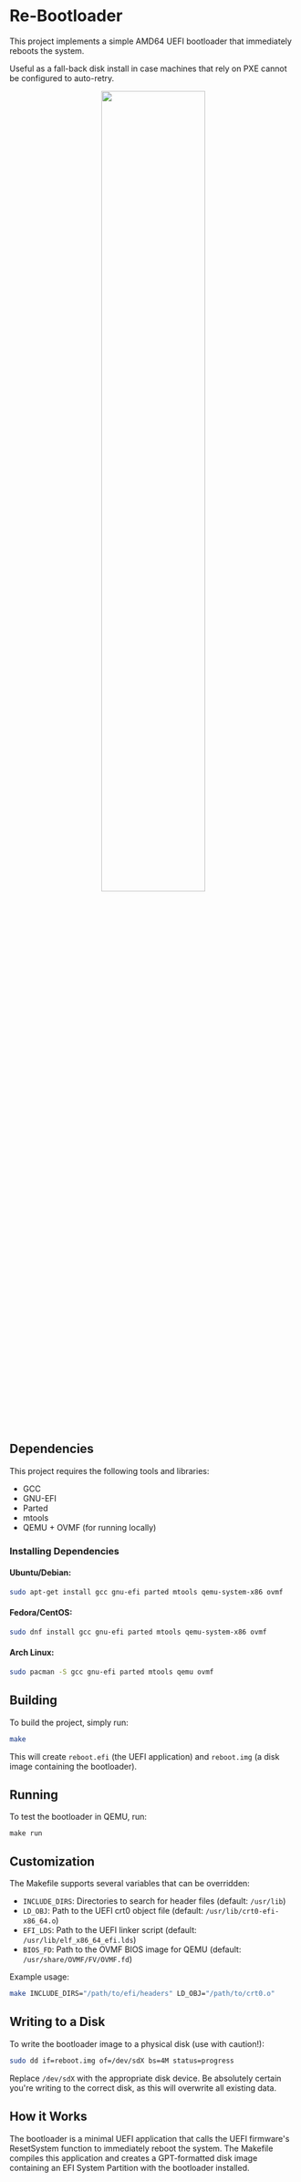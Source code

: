# Re-Bootloader

This project implements a simple AMD64 UEFI bootloader that immediately reboots the system.

Useful as a fall-back disk install in case machines that rely on PXE cannot be configured to auto-retry.

<p align="center">
    <img src="./doc/demo.gif" width="60%" />
</p>

## Dependencies

This project requires the following tools and libraries:

- GCC
- GNU-EFI
- Parted
- mtools
- QEMU + OVMF (for running locally)

### Installing Dependencies

#### Ubuntu/Debian:

```sh
sudo apt-get install gcc gnu-efi parted mtools qemu-system-x86 ovmf
```

#### Fedora/CentOS:

```sh
sudo dnf install gcc gnu-efi parted mtools qemu-system-x86 ovmf
```

#### Arch Linux:

```sh
sudo pacman -S gcc gnu-efi parted mtools qemu ovmf
```

## Building

To build the project, simply run:

```sh
make
```

This will create `reboot.efi` (the UEFI application) and `reboot.img` (a disk image containing the bootloader).

## Running

To test the bootloader in QEMU, run:

```
make run
```

## Customization

The Makefile supports several variables that can be overridden:

- `INCLUDE_DIRS`: Directories to search for header files (default: `/usr/lib`)
- `LD_OBJ`: Path to the UEFI crt0 object file (default: `/usr/lib/crt0-efi-x86_64.o`)
- `EFI_LDS`: Path to the UEFI linker script (default: `/usr/lib/elf_x86_64_efi.lds`)
- `BIOS_FD`: Path to the OVMF BIOS image for QEMU (default: `/usr/share/OVMF/FV/OVMF.fd`)

Example usage:

```sh
make INCLUDE_DIRS="/path/to/efi/headers" LD_OBJ="/path/to/crt0.o"
```

## Writing to a Disk

To write the bootloader image to a physical disk (use with caution!):

```sh
sudo dd if=reboot.img of=/dev/sdX bs=4M status=progress
```

Replace `/dev/sdX` with the appropriate disk device. Be absolutely certain you're writing to the correct disk, as this will overwrite all existing data.

## How it Works

The bootloader is a minimal UEFI application that calls the UEFI firmware's ResetSystem function to immediately reboot the system. The Makefile compiles this application and creates a GPT-formatted disk image containing an EFI System Partition with the bootloader installed.
